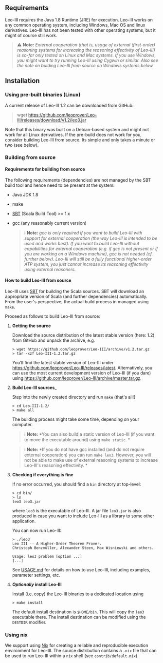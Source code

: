 ## Requirements

Leo-III requires the Java 1.8 Runtime (JRE) for execution. Leo-III works on any common operating system, including Windows, Mac OS and linux derivatives. Leo-III has not been tested with other operating systems, but it might of course still work.

> :warning: __Note:__ *External cooperation (that is, usage of external (first-order) reasoning systems for increasing the reasoning effectivity of Leo-III) is so-far only tested on Linux and Mac systems. If you use Windows, you might want to try running Leo-III using Cygwin or similar. Also see the note on bulding Leo-III from source on Windows systems below.*

## Installation

### Using pre-built binaries (Linux)

A current release of Leo-III 1.2 can be downloaded from GitHub:

> wget https://github.com/leoprover/Leo-III/releases/download/v1.2/leo3.jar

Note that this binary was built on a Debian-based system and might not work for all Linux derivatives.
If the pre-build does not work for you, consider building Leo-III from source. Its simple and 
only takes a minute or two (see below).

### Building from source
#### Requirements for building from source

The following requirements (dependencies) are not managed by the SBT build tool and hence need to be present at the system:

 - Java JDK 1.8
 - make
 - [SBT](http://www.scala-sbt.org/) (Scala Build Tool) >= 1.x
 - gcc (any reasonably current version)
 
   > :information_source: __Note:__ *gcc is only required if you want to build Leo-III with support for external cooperation
   > (the way Leo-III is intended to be used and works best).
   > If you want to build Leo-III without capabilities for external cooperation (e.g. if gcc is not present
   > or if you are working on a Windows machine), gcc is not needed (cf. further below).
   > Leo-III will still be a fully functional
   > higher-order ATP system, you just cannot increase its reasoning effectivity using external reasoners.*

#### How to build Leo-III from source

Leo-III uses [SBT](http://www.scala-sbt.org/) for building the Scala sources. SBT will download an appropriate
version of Scala (and further dependencies) automatically. From the user's perspective, the actual build process
in managed using `make`.

Proceed as follows to build Leo-III from source:

1) __Getting the source__
    
    Download the source distribution of the latest stable version (here: 1.2) from GitHub and unpack the archive, e.g.
    ```Shell
    > wget https://github.com/leoprover/Leo-III/archive/v1.2.tar.gz
    > tar -xzf Leo-III-1.2.tar.gz
    ```
    
    You'll find the latest stable version of Leo-III under https://github.com/leoprover/Leo-III/releases/latest.
    Alternatively, you can use the most current development version of Leo-III (if you dare)
    using https://github.com/leoprover/Leo-III/archive/master.tar.gz.
    
2) __Build Leo-III sources___

   Step into the newly created directory and run `make` (that's all!)
   ```Shell
   > cd Leo-III-1.2/
   > make all
   ```
   The building process might take some time, depending on your computer.
   
   > :information_source: __Note:__ *You can also build a static version of Leo-III (if you want to move the executable around) using `make static`. *
  
   > :information_source: __Note:__ *If you do not have gcc installed (and do not require external cooperation) you can run `make leo3`. However, you will not be able to make use of external reasoning systems to increase Leo-III's reasoning effectivity. *
   
3) __Checking if everything is fine__

   If no error occurred, you should find a `bin` directory at top-level:
   ```Shell
   > cd bin/
   > ls
   leo3 leo3.jar
   ```
   where `leo3` is the executable of Leo-III. A jar file `leo3.jar` is also produced
   in case you want to include Leo-III as a library to some other application. 
   
   You can now run Leo-III:
   ```Shell
   > ./leo3
   Leo III -- A Higher-Order Theorem Prover.
   Christoph Benzmüller, Alexander Steen, Max Wisniewski and others.
   
   Usage: leo3 problem [option ...]
   [...]
   ```
   
   See [USAGE.md](USAGE.md) for details on how to use Leo-III, including examples, parameter settings, etc.
   
4) __*Optionally* install Leo-III__ 

   Install (i.e. copy) the Leo-III binaries to a dedicated location using
   ```Shell
   > make install
   ```
   The default install destination is `$HOME/bin`. This will copy the `leo3` executable there.
   The install destination can be modified using the `DESTDIR` modifier.

### Using nix

We support using [Nix](https://nixos.org) for creating a reliable and reproducible execution environment for Leo-III. The source distribution contains a `.nix` file that can be used to run Leo-III within a `nix` shell (see `contrib/default.nix`).
